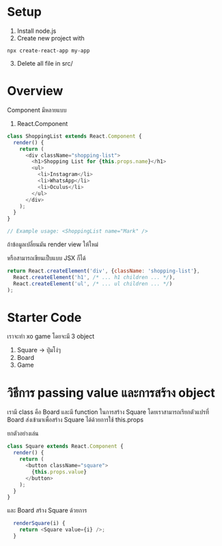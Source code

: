 # Setup
1. Install node.js
2. Create new project with
```command
npx create-react-app my-app
```
3. Delete all file in src/

# Overview
Component มีหลายแบบ
1. React.Component
```javascript
class ShoppingList extends React.Component {
  render() {
    return (
      <div className="shopping-list">
        <h1>Shopping List for {this.props.name}</h1>
        <ul>
          <li>Instagram</li>
          <li>WhatsApp</li>
          <li>Oculus</li>
        </ul>
      </div>
    );
  }
}

// Example usage: <ShoppingList name="Mark" />
```
ถ้าข้อมูลเปลี่ยนมัน render view ให้ใหม่

หรือสามารถเขียนเป็บแบบ JSX ก็ได้
```javascript
return React.createElement('div', {className: 'shopping-list'},
  React.createElement('h1', /* ... h1 children ... */),
  React.createElement('ul', /* ... ul children ... */)
);
```


# Starter Code
เราจะทำ xo game โดยจะมี 3 object
1. Square -> ปุ่มโง่ๆ 
2. Board
3. Game

# วิธีการ passing value และการสร้าง object
เรามี class คือ Board และมี function ในการสร้าง Square โดยเราสามารถเรียกตัวแปรที่ Board ส่งเข้ามาเพื่อสร้าง Square ได้ด้วยการใช้ this.props 

ยกตัวอย่างเล่น 
```javascript
class Square extends React.Component {
  render() {
    return (
      <button className="square">
        {this.props.value}
      </button>
    );
  }
}
```
และ Board สร้าง Square ด้วยการ
```javascript
  renderSquare(i) {
    return <Square value={i} />;
  }
```

